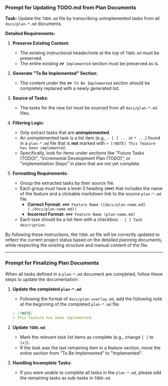 ### Prompt for Updating TODO.md from Plan Documents

**Task:** Update the `TODO.md` file by transcribing unimplemented tasks from all `docs/plan-*.md` documents.

**Detailed Requirements:**

1.  **Preserve Existing Content**:
    *   The existing instructional header/note at the top of `TODO.md` must be preserved.
    *   The entire existing `## Implemented` section must be preserved as is.

2.  **Generate "To Be Implemented" Section**:
    *   The content under the `## To Be Implemented` section should be completely replaced with a newly generated list.

3.  **Source of Tasks**:
    *   The tasks for the new list must be sourced from all `docs/plan-*.md` files.

4.  **Filtering Logic**:
    *   Only extract tasks that are **unimplemented**.
    *   An unimplemented task is a list item (e.g., `- [ ] ...` or `* ...`) found in a `plan-*.md` file that is **not** marked with `> [!NOTE] This feature has been implemented.`
    *   Specifically, look for items under sections like "Future Tasks (TODO)", "Incremental Development Plan (TODO)", or "Implementation Steps" in plans that are not yet complete.

5.  **Formatting Requirements**:
    *   Group the extracted tasks by their source file.
    -   Each group must have a level-3 heading (`###`) that includes the name of the feature and a clickable markdown link to the source `plan-*.md` file.
        *   **Correct Format:** `### Feature Name ([docs/plan-name.md](./docs/plan-name.md))`
        *   **Incorrect Format:** `### Feature Name (plan-name.md)`
    -   Each task should be a list item with a checkbox: `- [ ] Task description`.

By following these instructions, the `TODO.md` file will be correctly updated to reflect the current project status based on the detailed planning documents, while respecting the existing structure and manual content of the file.

---

### Prompt for Finalizing Plan Documents

When all tasks defined in a `plan-*.md` document are completed, follow these steps to update the documentation:

1.  **Update the completed `plan-*.md`**:
    *   Following the format of `docs/plan-overlay.md`, add the following note at the beginning of the completed `plan-*.md` file.

    ```markdown
    > [!NOTE]
    > This feature has been implemented.
    ```

2.  **Update `TODO.md`**:
    *   Mark the relevant task list items as complete (e.g., change `[ ]` to `[x]`).
    *   If the task was the last remaining item in a feature section, move the entire section from "To Be Implemented" to "Implemented".

3.  **Handling Incomplete Tasks**:
    *   If you were unable to complete all tasks in the `plan-*.md`, please add the remaining tasks as sub-tasks in `TODO.md`.
